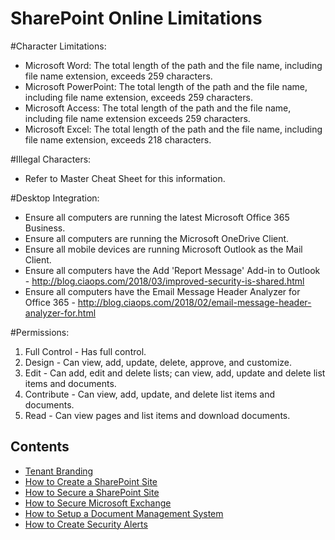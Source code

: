 # SharePoint Online Limitations

#Character Limitations:
- Microsoft Word: The total length of the path and the file name, including file name extension, exceeds 259 characters. 
- Microsoft PowerPoint: The total length of the path and the file name, including file name extension, exceeds 259 characters. 
- Microsoft Access: The total length of the path and the file name, including file name extension exceeds 259 characters. 
- Microsoft Excel: The total length of the path and the file name, including file name extension, exceeds 218 characters.

#Illegal Characters:
- Refer to Master Cheat Sheet for this information.

#Desktop Integration:
- Ensure all computers are running the latest Microsoft Office 365 Business.
- Ensure all computers are running the Microsoft OneDrive Client.
- Ensure all mobile devices are running Microsoft Outlook as the Mail Client.
- Ensure all computers have the Add 'Report Message' Add-in to Outlook - http://blog.ciaops.com/2018/03/improved-security-is-shared.html 
- Ensure all computers have the Email Message Header Analyzer for Office 365 - http://blog.ciaops.com/2018/02/email-message-header-analyzer-for.html 

#Permissions:
1.	Full Control - Has full control.
2.	Design - Can view, add, update, delete, approve, and customize.
3.	Edit - Can add, edit and delete lists; can view, add, update and delete list items and documents.
4.	Contribute - Can view, add, update, and delete list items and documents.
5.	Read - Can view pages and list items and download documents.




Contents
-------------
* [Tenant Branding](https://github.com/Brisso/Office365/tree/master/Tenant%20Branding)
* [How to Create a SharePoint Site](https://github.com/Brisso/Office365/)
* [How to Secure a SharePoint Site](https://github.com/Brisso/Office365/)
* [How to Secure Microsoft Exchange](https://github.com/Brisso/Office365/)
* [How to Setup a Document Management System](https://github.com/Brisso/Office365/)
* [How to Create Security Alerts](https://github.com/Brisso/Office365/)
